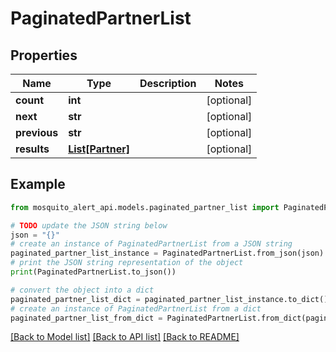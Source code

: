 # PaginatedPartnerList


## Properties

Name | Type | Description | Notes
------------ | ------------- | ------------- | -------------
**count** | **int** |  | [optional] 
**next** | **str** |  | [optional] 
**previous** | **str** |  | [optional] 
**results** | [**List[Partner]**](Partner.md) |  | [optional] 

## Example

```python
from mosquito_alert_api.models.paginated_partner_list import PaginatedPartnerList

# TODO update the JSON string below
json = "{}"
# create an instance of PaginatedPartnerList from a JSON string
paginated_partner_list_instance = PaginatedPartnerList.from_json(json)
# print the JSON string representation of the object
print(PaginatedPartnerList.to_json())

# convert the object into a dict
paginated_partner_list_dict = paginated_partner_list_instance.to_dict()
# create an instance of PaginatedPartnerList from a dict
paginated_partner_list_from_dict = PaginatedPartnerList.from_dict(paginated_partner_list_dict)
```
[[Back to Model list]](../README.md#documentation-for-models) [[Back to API list]](../README.md#documentation-for-api-endpoints) [[Back to README]](../README.md)


